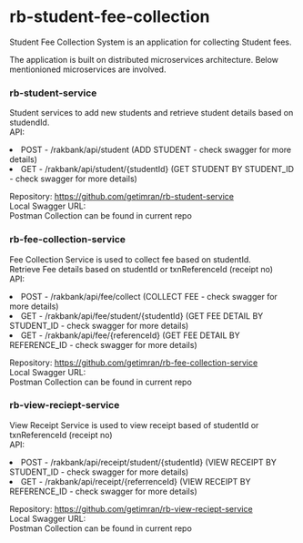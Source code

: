 # rb-student-fee-collection
Student Fee Collection System is an application for collecting Student fees.


The application is built on distributed microservices architecture. Below mentionioned microservices are involved.

<h3>rb-student-service</h3>
<p>Student services to add new students and retrieve student details based on studendId.<br/>
API:<br/>
<li>POST - /rakbank/api/student (ADD STUDENT - check swagger for more details)</li>
<li>GET - /rakbank/api/student/{studentId} (GET STUDENT BY STUDENT_ID - check swagger for more details)</li></p>
    Repository: <a href="https://github.com/getimran/rb-student-service">
                https://github.com/getimran/rb-student-service</a><br/>
    Local Swagger URL: <br/>
    Postman Collection can be found in current repo
    <br/>

<h3>rb-fee-collection-service </h3>
    <p>Fee Collection Service is used to collect fee based on studentId. <br/>
    Retrieve Fee details based on studentId or txnReferenceId (receipt no)<br/>
API:<br/>
<li>POST - /rakbank/api/fee/collect (COLLECT FEE - check swagger for more details)</li>
<li>GET - /rakbank/api/fee/student/{studentId} (GET FEE DETAIL BY STUDENT_ID - check swagger for more details)</li>
<li>GET - /rakbank/api/fee/{referenceId} (GET FEE DETAIL BY REFERENCE_ID - check swagger for more details)</li></p>
    Repository: <a href="https://github.com/getimran/rb-fee-collection-service">
 https://github.com/getimran/rb-fee-collection-service </a><br/>
    Local Swagger URL: <br/>
    Postman Collection can be found in current repo
    <br/>

<h3>rb-view-reciept-service</h3>
    <p>View Receipt Service is used to view receipt based of studentId or txnReferenceId (receipt no)<br/>
API:<br/>
<li>POST - /rakbank/api/receipt/student/{studentId} (VIEW RECEIPT BY STUDENT_ID - check swagger for more details)</li>
<li>GET - /rakbank/api/receipt/{referrenceId} (VIEW RECEIPT BY REFERENCE_ID - check swagger for more details)</li></p>
    Repository: <a href="https://github.com/getimran/rb-view-reciept-service">
                https://github.com/getimran/rb-view-reciept-service</a><br/>
    Local Swagger URL: <br/>
    Postman Collection can be found in current repo
    <br/>

